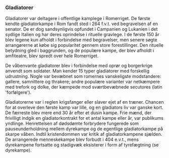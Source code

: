 ### Gladiatorer


Gladiatorer var deltagere i offentlige kamplege i Romerriget. De første kendte gladiatorkampe i Rom fandt sted i 264 f.v.t. ved begravelsen af en senator. De er dog sandsynligvis opfundet i Campanien og Lukanien i det sydlige Italien og har deres oprindelse i rituelle gravlege. I de første 150 år blev legene kun afholdt i forbindelse med begravelser, men senere søgte arrangørerne at købe sig popularitet gennem store forestillinger. Den rituelle betydning gled i baggrunden, og de populære kampe, der blev afholdt i amfiteatre, blev spredt over hele Romerriget.

De våbenvante gladiatorer blev i forbindelse med oprør og borgerkrige anvendt som soldater. Man kender 15 typer gladiatorer med forskellig udrustning. Nogle var bevæbnet som romernes vanskeligste modstandere: gallere, samnittere og thrakere; andre populære varianter var netkæmpere med trefork og dolke, der kæmpede mod sværtbevæbnede secutores (latin 'forfølgere').

Gladiatorerne var i reglen krigsfanger eller slaver ejet af en træner. Chancen for at overleve den første kamp var lille, og en gladiators liv var ganske kort. De færreste blev mere end 30 år efter et dusin kampe. Frie mænd, der frivilligt indgik en gladiatorkontrakt for et antal kampe eller år, var publikums yndlinge. Henrettelsen af dødsdømte forbrydere fungerede som pauseunderholdning mellem dyrekampe og de egentlige gladiatorkampe på skarpe våben. Indtil kristendommen var kritik af gladiatorkampene sjælden. De arrangerede menneskekampe blev forbudt i 404 e.v.t., mens dyrekampene fortsatte og stadigvæk eksisterer i form af tyrefægtning (se dyrekampe).